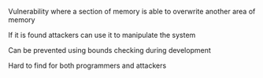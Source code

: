 Vulnerability where a section of memory is able to overwrite another area of memory 

If it is found attackers can use it to manipulate the system

Can be prevented using bounds checking during development

Hard to find for both programmers and attackers 